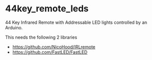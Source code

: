 # 44key_remote_leds
44 Key Infrared Remote with Addressable LED lights controlled by an Arduino.

This needs the following 2 libraries
* https://github.com/NicoHood/IRLremote
* https://github.com/FastLED/FastLED
